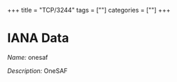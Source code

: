 +++
title = "TCP/3244"
tags = [""]
categories = [""]
+++

# IANA Data

_Name:_ onesaf

_Description:_ OneSAF

